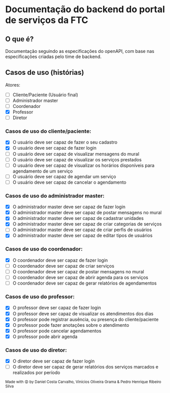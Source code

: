# Documentação do backend do portal de serviços da FTC

## O que é?

Documentação seguindo as especificações do openAPI, com base nas especificações criadas pelo time de backend.

## Casos de uso (histórias)

Atores:

- [ ] Cliente/Paciente (Usuário final)
- [ ] Administrador master
- [ ] Coordenador
- [x] Professor
- [ ] Diretor

### Casos de uso do cliente/paciente:

- [x] O usuário deve ser capaz de fazer o seu cadastro
- [x] O usuário deve ser capaz de fazer login
- [ ] O usuário deve ser capaz de visualizar mensagens do mural
- [ ] O usuário deve ser capaz de visualizar os serviços prestados
- [ ] O usuário deve ser capaz de visualizar os horários disponíveis para agendamento de um serviço
- [ ] O usuário deve ser capaz de agendar um serviço
- [ ] O usuário deve ser capaz de cancelar o agendamento

### Casos de uso do administrador master:

- [x] O administrador master deve ser capaz de fazer login
- [x] O administrador master deve ser capaz de postar mensagens no mural
- [x] O administrador master deve ser capaz de cadastrar unidades
- [x] O administrador master deve ser capaz de criar categorias de serviços
- [ ] O administrador master deve ser capaz de criar perfis de usuários
- [x] O administrador master deve ser capaz de editar tipos de usuários

### Casos de uso do coordenador:

- [x] O coordenador deve ser capaz de fazer login
- [ ] O coordenador deve ser capaz de criar serviços
- [ ] O coordenador deve ser capaz de postar mensagens no mural
- [ ] O coordenador deve ser capaz de abrir agenda para os serviços
- [ ] O coordenador deve ser capaz de gerar relatórios de agendamentos

### Casos de uso do professor:

- [x] O professor deve ser capaz de fazer login
- [x] O professor deve ser capaz de visualizar os atendimentos dos dias
- [x] O professor pode registrar ausência, ou presença do cliente/paciente
- [x] O professor pode fazer anotações sobre o atendimento
- [x] O professor pode cancelar agendamentos
- [x] O professor pode abrir agenda

### Casos de uso do diretor:

- [x] O diretor deve ser capaz de fazer login
- [ ] O diretor deve ser capaz de gerar relatórios dos serviços marcados e realizados por período

<sup>Made with 😡 by Daniel Costa Carvalho, Vinícios Oliveira Grama & Pedro Henrique Ribeiro Silva<sup>
